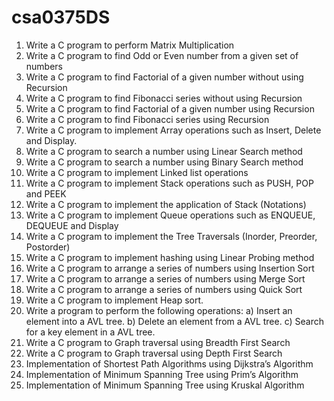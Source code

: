# csa0375DS
1. Write a C program to perform Matrix Multiplication
2. Write a C program to find Odd or Even number from a given set of numbers
3. Write a C program to find Factorial of a given number without using Recursion
4. Write a C program to find Fibonacci series without using Recursion
5. Write a C program to find Factorial of a given number using Recursion
6. Write a C program to find Fibonacci series using Recursion
7. Write a C program to implement Array operations such as Insert, Delete and Display.
8. Write a C program to search a number using Linear Search method
9. Write a C program to search a number using Binary Search method
10. Write a C program to implement Linked list operations
11. Write a C program to implement Stack operations such as PUSH, POP and PEEK
12. Write a C program to implement the application of Stack (Notations)
13. Write a C program to implement Queue operations such as ENQUEUE, DEQUEUE and Display
14. Write a C program to implement the Tree Traversals (Inorder, Preorder, Postorder)
15. Write a C program to implement hashing using Linear Probing method
16. Write a C program to arrange a series of numbers using Insertion Sort
17. Write a C program to arrange a series of numbers using Merge Sort
18. Write a C program to arrange a series of numbers using Quick Sort
19. Write a C program to implement Heap sort.
20. Write a program to perform the following operations:
a) Insert an element into a AVL tree.
b) Delete an element from a AVL tree.
c) Search for a key element in a AVL tree.
21. Write a C program to Graph traversal using Breadth First Search
22. Write a C program to Graph traversal using Depth First Search
23. Implementation of Shortest Path Algorithms using Dijkstra’s Algorithm
24. Implementation of Minimum Spanning Tree using Prim’s Algorithm
25. Implementation of Minimum Spanning Tree using Kruskal Algorithm
